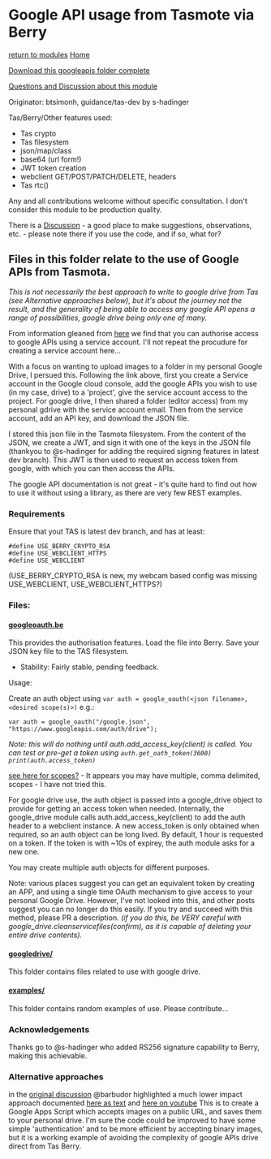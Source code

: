 # Google API usage from Tasmote via Berry

[return to modules](../README.md)
[Home](../../README.md)

[Download this googleapis folder complete](https://download-directory.github.io/?url=https://github.com/tasmota/Berry_playground/tree/main/modules/googleapis)

[Questions and Discussion about this module](https://github.com/tasmota/Berry_playground/discussions/15)

Originator: btsimonh, guidance/tas-dev by s-hadinger

Tas/Berry/Other features used:
* Tas crypto
* Tas filesystem
* json/map/class
* base64 (url form!)
* JWT token creation
* webclient GET/POST/PATCH/DELETE, headers
* Tas rtc()

Any and all contributions welcome without specific consultation.  I don't consider this module to be production quality.

There is a [Discussion](https://github.com/tasmota/Berry_playground/discussions/15) - a good place to make suggestions, observations, etc. - please note there if you use the code, and if so, what for?

## Files in this folder relate to the use of Google APIs from Tasmota.

_This is not necessarily the best approach to write to google drive from Tas (see Alternative approaches below), but it's about the journey not the result, and the generality of being able to access any google API opens a range of possibilities, google drive being only one of many._

From information gleaned from [here](https://medium.com/@nschairer/automating-google-drive-uploads-with-google-drive-api-curl-196989ffb6ce) we find that you can authorise access to google APIs using a service account.  I'll not repeat the procudure for creating a service account here...

With a focus on wanting to upload images to a folder in my personal Google Drive, I persued this.  Following the link above, first you create a Service account in the Google cloud console, add the google APIs you wish to use (in my case, drive) to a 'project', give the service account access to the project.  For google drive, I then shared a folder (editor access) from my personal gdrive with the service account email.  Then from the service account, add an API key, and download the JSON file.

I stored this json file in the Tasmota filesystem.  From the content of the JSON, we create a JWT, and sign it with one of the keys in the JSON file (thankyou to @s-hadinger for adding the required signing features in latest dev branch).  This JWT is then used to request an access token from google, with which you can then access the APIs.

The google API documentation is not great - it's quite hard to find out how to use it without using a library, as there are very few REST examples.

### Requirements

Ensure that yout TAS is latest dev branch, and has at least:
```
#define USE_BERRY_CRYPTO_RSA
#define USE_WEBCLIENT_HTTPS
#define USE_WEBCLIENT
```
(USE_BERRY_CRYPTO_RSA is new, my webcam based config was missing USE_WEBCLIENT, USE_WEBCLIENT_HTTPS?)

### Files:

#### [googleoauth.be](./googleoauth.be)
This provides the authorisation features.  Load the file into Berry.  Save your JSON key file to the TAS filesystem.

* Stability: Fairly stable, pending feedback.

Usage:

Create an auth object using `var auth = google_oauth(<json filename>, <desired scope(s)>)` e.g.:

`var auth = google_oauth("/google.json", "https://www.googleapis.com/auth/drive");`

_Note: this will do nothing until auth.add_access_key(client) is called.  You can test or pre-get a token using `auth.get_oath_token(3600) print(auth.access_token)`_

[see here for scopes?](https://developers.google.com/identity/protocols/oauth2/scopes) - It appears you may have multiple, comma delimited, scopes - I have not tried this.

For google drive use, the auth object is passed into a google_drive object to provide for getting an access token when needed.  Internally, the google_drive module calls auth.add_access_key(client) to add the auth header to a webclient instance.  A new access_token is only obtained when required, so an auth object can be long lived.  By default, 1 hour is requested on a token.  If the token is with ~10s of expirey, the auth module asks for a new one.

You may create multiple auth objects for different purposes.

Note: various places suggest you can get an equivalent token by creating an APP, and using a single time OAuth mechanism to give access to your personal Google Drive.  However, I've not looked into this, and other posts suggest you can no longer do this easily.  If you try and succeed with this method, please PR a description. _(if you do this, be VERY careful with google_drive.cleanservicefiles(confirm), as it is capable of deleting your entire drive contents)._

#### [googledrive/](./googledrive/)

This folder contains files related to use with google drive.

#### [examples/](./examples/)

This folder contains random examples of use.  Please contribute...


### Acknowledgements

Thanks go to @s-hadinger who added RS256 signature capability to Berry, making this achievable.

### Alternative approaches

in the [original discussion](https://github.com/arendst/Tasmota/discussions/18758) @barbudor highlighted a much lower impact approach documented [here as text](https://www.electroniclinic.com/esp32-cam-send-images-to-google-drive-iot-security-camera/) and [here on youtube](https://youtu.be/9BOYOMEJXUg)
This is to create a Google Apps Script which accepts images on a public URL, and saves them to your personal drive.  I'm sure the code could be improved to have some simple 'authentication' and to be more efficient by accepting binary images, but it is a working example of avoiding the complexity of google APIs drive direct from Tas Berry.
